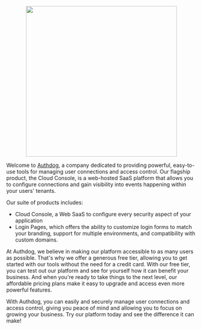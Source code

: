 
<p align="center">
<img width="400" src="https://res.cloudinary.com/authdog/image/upload/v1661607716/Web/images/corporate/V2/Authdog_Full-Color_iam-streamlined_zmfrgm.svg" />
</p>


Welcome to [Authdog](https://www.authdog.com), a company dedicated to providing powerful, easy-to-use tools for managing user connections and access control. Our flagship product, the Cloud Console, is a web-hosted SaaS platform that allows you to configure connections and gain visibility into events happening within your users' tenants.

Our suite of products includes:

- Cloud Console, a Web SaaS to configure every security aspect of your application
- Login Pages, which offers the ability to customize login forms to match your branding, support for multiple environments, and compatibility with custom domains.

At Authdog, we believe in making our platform accessible to as many users as possible. That's why we offer a generous free tier, allowing you to get started with our tools without the need for a credit card. With our free tier, you can test out our platform and see for yourself how it can benefit your business. And when you're ready to take things to the next level, our affordable pricing plans make it easy to upgrade and access even more powerful features.

With Authdog, you can easily and securely manage user connections and access control, giving you peace of mind and allowing you to focus on growing your business. Try our platform today and see the difference it can make!

